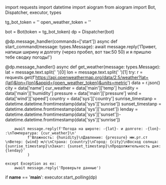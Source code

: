 import requests
import datetime
import aiogram
from aiogram import Bot, Dispatcher, executor, types

tg_bot_token = ''
open_weather_token = ''

bot = Bot(token = tg_bot_token)
dp = Dispatcher(bot)


@dp.message_handler(commands=['start'])
async def start_command(message: types.Message):
    await message.reply('Привет, напиши ширину и долготу (через пробел, вот так:50 50) и я пришлю тебе сводку погоды!')

@dp.message_handler()
async def get_weather(message: types.Message):
    lat = message.text.split(' ')[0]
    lon = message.text.split(' ')[1]
    try:
        r = requests.get(f'https://api.openweathermap.org/data/2.5/weather?lat={lat}&lon={lon}&appid={open_weather_token}&units=metric')
        data = r.json()
        city = data['name']
        cur_weather = data['main']['temp']
        hunidity = data['main']['humidity']
        pressure = data['main']['pressure']
        wind = data['wind']['speed']
        country = data['sys']['country']
        sunrise_timestanp = datetime.datetime.fromtimestamp(data['sys']['sunrise'])
        sunset_timestanp = datetime.datetime.fromtimestamp(data['sys']['sunset'])
        lenday = datetime.datetime.fromtimestamp(data['sys']['sunset'])-datetime.datetime.fromtimestamp(data['sys']['sunrise'])

        await message.reply(f'Погода на широте: -{lat}- и долготе: -{lon}- :\nТемпература: {cur_weather}\n'
              f'Влажность: {hunidity}\nДавление: {pressure} мм.рт.ст \nВетер: {wind} м/c\nСтрана: {country}\nГород: {city}\nВосход солнца: {sunrise_timestanp}\nЗакат: {sunset_timestanp}\nПродолжительность дня: {lenday}'
              )

    except Exception as ex:
        await message.reply('Проверьте данные')

if __name__ == '__main__':
    executor.start_polling(dp)
